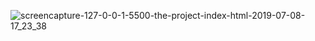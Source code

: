 ![screencapture-127-0-0-1-5500-the-project-index-html-2019-07-08-17_23_38](https://user-images.githubusercontent.com/42955212/60818272-09a59380-a1a6-11e9-8bc4-7bde0533f239.png)
